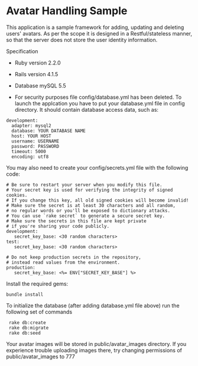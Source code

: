Avatar Handling Sample
======


This application is a sample framework for adding, updating and deleting users' avatars.
As per the scope it is designed  in a Restful/stateless manner, so that the server does not store the user identity information.

Specification
* Ruby version 2.2.0
* Rails version 4.1.5
* Database mySQL 5.5

* For security purposes file config/database.yml has been deleted.
  To launch the applcation you have to put your database.yml file in config directory. It should contain database access data, such as:

```
development:
  adapter: mysql2
  database: YOUR DATABASE NAME
  host: YOUR HOST
  username: USERNAME
  password: PASSWORD
  timeout: 5000
  encoding: utf8
```

You may also need to create your config/secrets.yml file with the following code:

```
# Be sure to restart your server when you modify this file.
# Your secret key is used for verifying the integrity of signed cookies.
# If you change this key, all old signed cookies will become invalid!
# Make sure the secret is at least 30 characters and all random,
# no regular words or you'll be exposed to dictionary attacks.
# You can use `rake secret` to generate a secure secret key.
# Make sure the secrets in this file are kept private
# if you're sharing your code publicly.
development:
   secret_key_base: <30 random characters>
test:
   secret_key_base: <30 random characters>

# Do not keep production secrets in the repository,
# instead read values from the environment.
production:
   secret_key_base: <%= ENV["SECRET_KEY_BASE"] %>

```

Install the required gems:
```
bundle install
```

To initialize the database (after adding database.yml file above) run the following set of commands
```
 rake db:create
 rake db:migrate
 rake db:seed
```

Your avatar images will be stored in public/avatar_images directory.
If you experience trouble uploading images there, try changing permissions of public/avatar_images to 777

